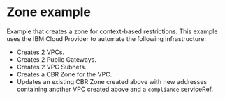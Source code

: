 # Zone example

Example that creates a zone for context-based restrictions. This example uses the IBM Cloud Provider to automate the following infrastructure:

- Creates 2 VPCs.
- Creates 2 Public Gateways.
- Creates 2 VPC Subnets.
- Creates a CBR Zone for the VPC.
- Updates an existing CBR Zone created above with new addresses containing another VPC created above and a `compliance` serviceRef.
